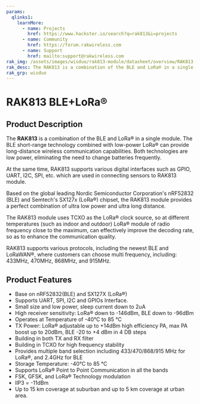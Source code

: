 ```yaml
---
params:
  qlinks1:
    learnMore:
      - name: Projects
        href: https://www.hackster.io/search?q=rak813&i=projects
      - name: Community
        href: https://forum.rakwireless.com
      - name: Support
        href: mailto:support@rakwireless.com
rak_img: /assets/images/wisduo/rak813-module/datasheet/overview/RAK813.jpg
rak_desc: The RAK813 is a combination of the BLE and LoRa® in a single module. The BLE short-range technology combined with low-power LoRa® can provide long-distance wireless communication capabilities. Both technologies are low power, eliminating the need to change batteries frequently.
rak_grp: wisduo
---
```

# RAK813  BLE+LoRa®

<rk-img
  src="/assets/images/wisduo/rak813-module/datasheet/overview/RAK813.jpg"
  width="30%"
  caption="RAK813 Module"
/>

## Product Description

The **RAK813** is a combination of the BLE and LoRa® in a single module. The BLE short-range technology combined with low-power LoRa® can provide long-distance wireless communication capabilities. Both technologies are low power, eliminating the need to change batteries frequently.

At the same time, RAK813 supports various digital interfaces such as GPIO, UART, I2C, SPI, etc. which are used in connecting sensors to RAK813 module.

Based on the global leading Nordic Semiconductor Corporation's nRF52832 (BLE)
and Semtech's SX127x (LoRa®) chipset, the RAK813 module provides a perfect
combination of ultra low power and ultra long distance.

The RAK813 module uses
TCXO as the LoRa® clock source, so at different temperatures (such as indoor and
outdoor) LoRa® module of radio frequency close to the maximum, can effectively
improve the decoding rate, so as to enhance the communication quality.

RAK813 supports various protocols, including the newest BLE and LoRaWAN®, where customers can choose multi frequency, including: 433MHz, 470MHz, 868MHz, and 915MHz.

<rk-btn
  src="../Datasheet/"
  label="View Datasheet for the RAK813 BLE+LoRa® Module"
/>

<rk-quick-links :params="$page.frontmatter.params.qlinks1"/>

## Product Features

- Base on nRF52832(BLE) and SX127X (LoRa®)
- Supports UART, SPI, I2C and GPIOs Interface.
- Small size and low power, sleep current down to 2uA
- High receiver sensitivity: LoRa® down to -146dBm, BLE down to -96dBm
- Operates at Temperature of -40°C to 85 °C
- TX Power: LoRa® adjustable up to +14dBm high efficiency PA, max PA boost up to 20dBm, BLE -20 to +4 dBm in 4 DB steps
- Building in both TX and RX filter
- Building in TCXO for high frequency stability
- Provides multiple band selection including 433/470/868/915 MHz for LoRa®, and 2.4GHz for BLE
- Storage Temperature: -40°C to 85 °C
- Supports LoRa® Point to Point Communication in all the bands
- FSK, GFSK, and LoRa® Technology modulation
- llP3 = -11dBm
- Up to 15 km coverage at suburban and up to 5 km coverage at urban area.